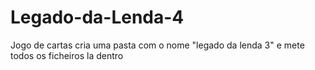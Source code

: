 # Legado-da-Lenda-4
Jogo de cartas
cria uma pasta com o nome "legado da lenda 3" e mete todos os ficheiros la dentro
